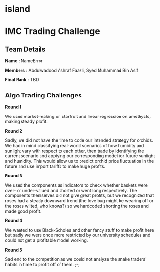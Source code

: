 # island
<h1>IMC Trading Challenge</h1>

<h2>Team Details</h2> 
<b>Name</b> : NameError

<b>Members</b> : Abdulwadood Ashraf Faazli, Syed Muhammad Bin Asif

<b>Final Rank</b> : TBD

<h2>Algo Trading Challenges</h2>

<b>Round 1</b>

We used market-making on starfruit and linear regression on amethysts, making steady profit.


<b>Round 2</b>

Sadly, we did not have the time to code our intended strategy for orchids. We had in mind classifying real-world scenarios of how humidity and sunlight vary with respect to each other, then trade by identifying the current scenario and applying our corresponding model for future sunlight and humidity. This would allow us to predict orchid price fluctuation in the future and use import tariffs to make huge profits.


<b>Round 3</b>

We used the components as indicators to check whether baskets were over- or under-valued and shorted or went long respectively. The components themselves did not give great profits, but we recognized that roses had a steady downward trend (the love bug might be wearing off or the roses wilted, who knows?) so we hardcoded shorting the roses and made good profit.


<b>Round 4</b>

We wanted to use Black-Scholes and other fancy stuff to make profit here but sadly we were once more restricted by our university schedules and could not get a profitable model working.


<b>Round 5</b>

Sad end to the competition as we could not analyze the snake traders' habits in time to profit off of them. ;-;

